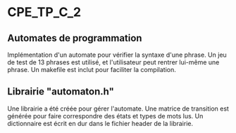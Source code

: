 # CPE_TP_C_2

## Automates de programmation

Implémentation d'un automate pour vérifier la syntaxe d'une phrase.
Un jeu de test de 13 phrases est utilisé, et l'utilisateur peut rentrer lui-même une phrase.
Un makefile est inclut pour faciliter la compilation.

## Librairie "automaton.h"

Une librairie a été créée pour gérer l'automate.
Une matrice de transition est générée pour faire correspondre des états et types de mots lus.
Un dictionnaire est écrit en dur dans le fichier header de la librairie.

